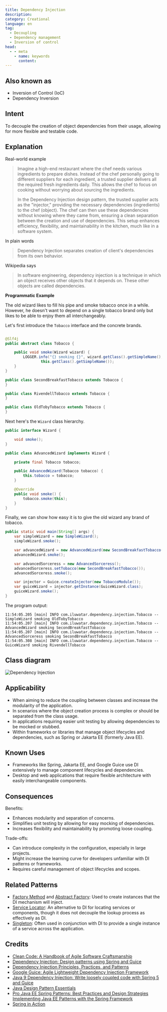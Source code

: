 ```yaml
---
title: Dependency Injection
description:
category: Creational
language: en
tag:
  - Decoupling
  - Dependency management
  - Inversion of control
head:
  - - meta
    - name: keywords
      content:
---
```


## Also known as

* Inversion of Control (IoC)
* Dependency Inversion

## Intent

To decouple the creation of object dependencies from their usage, allowing for more flexible and testable code.

## Explanation

Real-world example

> Imagine a high-end restaurant where the chef needs various ingredients to prepare dishes. Instead of the chef personally going to different suppliers for each ingredient, a trusted supplier delivers all the required fresh ingredients daily. This allows the chef to focus on cooking without worrying about sourcing the ingredients.
>
> In the Dependency Injection design pattern, the trusted supplier acts as the "injector," providing the necessary dependencies (ingredients) to the chef (object). The chef can then use these dependencies without knowing where they came from, ensuring a clean separation between the creation and use of dependencies. This setup enhances efficiency, flexibility, and maintainability in the kitchen, much like in a software system.

In plain words

> Dependency Injection separates creation of client's dependencies from its own behavior.

Wikipedia says

> In software engineering, dependency injection is a technique in which an object receives other objects that it depends on. These other objects are called dependencies.

**Programmatic Example**

The old wizard likes to fill his pipe and smoke tobacco once in a while. However, he doesn't want to depend on a single tobacco brand only but likes to be able to enjoy them all interchangeably.

Let's first introduce the `Tobacco` interface and the concrete brands.

```java

@Slf4j
public abstract class Tobacco {

    public void smoke(Wizard wizard) {
        LOGGER.info("{} smoking {}", wizard.getClass().getSimpleName(),
                this.getClass().getSimpleName());
    }
}

public class SecondBreakfastTobacco extends Tobacco {
}

public class RivendellTobacco extends Tobacco {
}

public class OldTobyTobacco extends Tobacco {
}
```

Next here's the `Wizard` class hierarchy.

```java
public interface Wizard {

    void smoke();
}

public class AdvancedWizard implements Wizard {

    private final Tobacco tobacco;

    public AdvancedWizard(Tobacco tobacco) {
        this.tobacco = tobacco;
    }

    @Override
    public void smoke() {
        tobacco.smoke(this);
    }
}
```

Finally, we can show how easy it is to give the old wizard any brand of tobacco.

```java
public static void main(String[] args) {
    var simpleWizard = new SimpleWizard();
    simpleWizard.smoke();

    var advancedWizard = new AdvancedWizard(new SecondBreakfastTobacco());
    advancedWizard.smoke();

    var advancedSorceress = new AdvancedSorceress();
    advancedSorceress.setTobacco(new SecondBreakfastTobacco());
    advancedSorceress.smoke();

    var injector = Guice.createInjector(new TobaccoModule());
    var guiceWizard = injector.getInstance(GuiceWizard.class);
    guiceWizard.smoke();
}
```

The program output:

```
11:54:05.205 [main] INFO com.iluwatar.dependency.injection.Tobacco -- SimpleWizard smoking OldTobyTobacco
11:54:05.207 [main] INFO com.iluwatar.dependency.injection.Tobacco -- AdvancedWizard smoking SecondBreakfastTobacco
11:54:05.207 [main] INFO com.iluwatar.dependency.injection.Tobacco -- AdvancedSorceress smoking SecondBreakfastTobacco
11:54:05.308 [main] INFO com.iluwatar.dependency.injection.Tobacco -- GuiceWizard smoking RivendellTobacco
```

## Class diagram

![Dependency Injection](./etc/dependency-injection.png "Dependency Injection")

## Applicability

* When aiming to reduce the coupling between classes and increase the modularity of the application.
* In scenarios where the object creation process is complex or should be separated from the class usage.
* In applications requiring easier unit testing by allowing dependencies to be mocked or stubbed.
* Within frameworks or libraries that manage object lifecycles and dependencies, such as Spring or Jakarta EE (formerly Java EE).

## Known Uses

* Frameworks like Spring, Jakarta EE, and Google Guice use DI extensively to manage component lifecycles and dependencies.
* Desktop and web applications that require flexible architecture with easily interchangeable components.

## Consequences

Benefits:

* Enhances modularity and separation of concerns.
* Simplifies unit testing by allowing for easy mocking of dependencies.
* Increases flexibility and maintainability by promoting loose coupling.

Trade-offs:

* Can introduce complexity in the configuration, especially in large projects.
* Might increase the learning curve for developers unfamiliar with DI patterns or frameworks.
* Requires careful management of object lifecycles and scopes.

## Related Patterns

* [Factory Method](https://java-design-patterns.com/patterns/factory-method/) and [Abstract Factory](https://java-design-patterns.com/patterns/abstract-factory/): Used to create instances that the DI mechanism will inject.
* [Service Locator](https://java-design-patterns.com/patterns/service-locator/): An alternative to DI for locating services or components, though it does not decouple the lookup process as effectively as DI.
* [Singleton](https://java-design-patterns.com/patterns/singleton/): Often used in conjunction with DI to provide a single instance of a service across the application.

## Credits

* [Clean Code: A Handbook of Agile Software Craftsmanship](https://amzn.to/3wRnjp5)
* [Dependency Injection: Design patterns using Spring and Guice](https://amzn.to/4aMyHkI)
* [Dependency Injection Principles, Practices, and Patterns](https://amzn.to/4aupmxe)
* [Google Guice: Agile Lightweight Dependency Injection Framework](https://amzn.to/4bTDbX0)
* [Java 9 Dependency Injection: Write loosely coupled code with Spring 5 and Guice](https://amzn.to/4ayCtxp)
* [Java Design Pattern Essentials](https://amzn.to/3xtPPxa)
* [Pro Java EE Spring Patterns: Best Practices and Design Strategies Implementing Java EE Patterns with the Spring Framework](https://amzn.to/3J6Teoh)
* [Spring in Action](https://amzn.to/4asnpSG)

